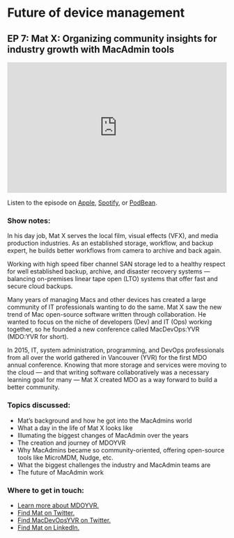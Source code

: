 # Future of device management
## EP 7: Mat X: Organizing community insights for industry growth with MacAdmin tools

<iframe title="Mat X, Organizing community insights for industry growth with MacAdmin tools" allowtransparency="true" height="300" width="100%" style="border: none; min-width: min(100%, 430px);" scrolling="no" data-name="pb-iframe-player" src="https://www.podbean.com/player-v2/?from=embed&i=7dyjk-13049d4-pb&square=1&share=1&download=1&fonts=Arial&skin=f6f6f6&font-color=auto&rtl=0&logo_link=episode_page&btn-skin=666666&size=300" allowfullscreen=""></iframe>

Listen to the episode on [Apple](https://podcasts.apple.com/us/podcast/mat-x-organizing-community-insights-for-industry-growth/id1641183838?i=1000584995357), [Spotify](https://open.spotify.com/episode/5wXMNulhPsXJXFpdPkk7YD?si=_6sSsyAfTAG9BamZKspwOA), or [PodBean](https://www.podbean.com/ew/pb-7dyjk-13049d4).

### Show notes: 

In his day job, Mat X serves the local film, visual effects (VFX), and media production industries. As an established storage, workflow, and backup expert, he builds better workflows from camera to archive and back again.

Working with high speed fiber channel SAN storage led to a healthy respect for well established backup, archive, and disaster recovery systems — balancing on-premises linear tape open (LTO) systems that offer fast and secure cloud backups.

Many years of managing Macs and other devices has created a large community of IT professionals wanting to do the same. Mat X saw the new trend of Mac open-source software written through collaboration. He wanted to focus on the niche of developers (Dev) and IT (Ops) working together, so he founded a new conference called MacDevOps:YVR (MDO:YVR for short).

In 2015, IT, system administration, programming, and DevOps professionals from all over the world gathered in Vancouver (YVR) for the first MDO annual conference. Knowing that more storage and services were moving to the cloud — and that writing software collaboratively was a necessary learning goal for many — Mat X created MDO as a way forward to build a better community.

### Topics discussed:

- Mat’s background and how he got into the MacAdmins world
- What a day in the life of Mat X looks like
- Illumating the biggest changes of MacAdmin over the years
- The creation and journey of MDOYVR
- Why MacAdmins became so community-oriented, offering open-source tools like MicroMDM, Nudge, etc.
- What the biggest challenges the industry and MacAdmin teams are
- The future of MacAdmin work

### Where to get in touch:

- [Learn more about MDOYVR.](https://mdoyvr.com/)
- [Find Mat on Twitter.](https://twitter.com/macvfx)
- [Find MacDevOpsYVR on Twitter.](https://twitter.com/MacDevOpsYVR)
- [Find Mat on LinkedIn.](https://www.linkedin.com/in/matxsan/)

<meta name="category" value="podcasts">
<meta name="authorGitHubUsername" value="zwass">
<meta name="authorFullName" value="Zach Wasserman">
<meta name="publishedOn" value="2022-11-03">
<meta name="articleTitle" value="Future of device management episode 7">
<meta name="articleImageUrl" value="../website/assets/images/articles/future-of-device-management-ep7-cover-1600x900@2x.jpg">
